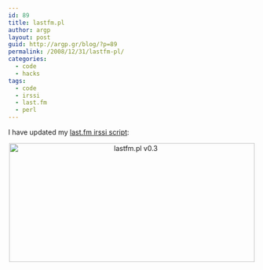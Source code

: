 ```yaml
---
id: 89
title: lastfm.pl
author: argp
layout: post
guid: http://argp.gr/blog/?p=89
permalink: /2008/12/31/lastfm-pl/
categories:
  - code
  - hacks
tags:
  - code
  - irssi
  - last.fm
  - perl
---
```

I have updated my [last.fm irssi script][1]:

<center>
  <a href="http://www.flickr.com/photos/argp/3152535091/sizes/o/"><img src="http://farm4.static.flickr.com/3240/3152535091_567697290b.jpg" width="500" height="243" alt="lastfm.pl v0.3" /></a>
</center>

 [1]: http://ntrg.cs.tcd.ie/~argp/code/attic/lastfm